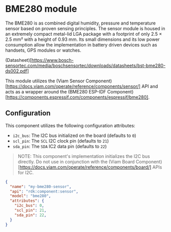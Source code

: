# BME280 module

The BME280 is as combined digital humidity, pressure and temperature sensor based on proven sensing principles. 
The sensor module is housed in an extremely compact metal-lid LGA package with a footprint of only 2.5 × 2.5 mm² with a height of 0.93 mm. 
Its small dimensions and its low power consumption allow the implementation in battery driven devices such as handsets, GPS modules or watches.

(Datasheet)[https://www.bosch-sensortec.com/media/boschsensortec/downloads/datasheets/bst-bme280-ds002.pdf]

This module utilizes the (Viam Sensor Component)[https://docs.viam.com/operate/reference/components/sensor/] API and acts as a wrapper around the (BME280 ESP-IDF Component)[https://components.espressif.com/components/espressif/bme280].

## Configuration

This component utilizes the following configuration attributes:
- `i2c_bus`: The I2C bus initialized on the board (defaults to `0`)
- `scl_pin`: The `SCL` I2C clock pin (defaults to `21`)
- `sda_pin`: The `SDA` IC2 data pin (defaults to `22`)

> NOTE: This component's implementation initializes the I2C bus directly. Do not use in conjunction with the (Viam Board Component)[https://docs.viam.com/operate/reference/components/board/] APIs for I2C.

```json
{
  "name": "my-bme280-sensor",
  "api": "rdk:component:sensor",
  "model": "bme280",
  "attributes": {
    "i2c_bus": 0,
	"scl_pin": 21,
	"sda_pin": 22,
  }
}
```
